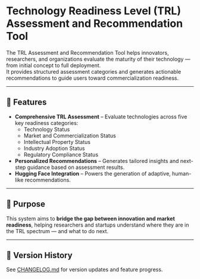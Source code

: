 # Technology Readiness Level (TRL) Assessment and Recommendation Tool  

The TRL Assessment and Recommendation Tool helps innovators, researchers, and organizations evaluate the maturity of their technology — from initial concept to full deployment.  
It provides structured assessment categories and generates actionable recommendations to guide users toward commercialization readiness.

---

## 🚀 Features

- **Comprehensive TRL Assessment** – Evaluate technologies across five key readiness categories:
  - Technology Status  
  - Market and Commercialization Status  
  - Intellectual Property Status  
  - Industry Adoption Status  
  - Regulatory Compliance Status  
- **Personalized Recommendations** – Generates tailored insights and next-step guidance based on assessment results.   
- **Hugging Face Integration** – Powers the generation of adaptive, human-like recommendations.  

---

## 🧩 Purpose

This system aims to **bridge the gap between innovation and market readiness**, helping researchers and startups understand where they are in the TRL spectrum — and what to do next.

---

## 🏁 Version History

See [CHANGELOG.md](CHANGELOG.md) for version updates and feature progress.
